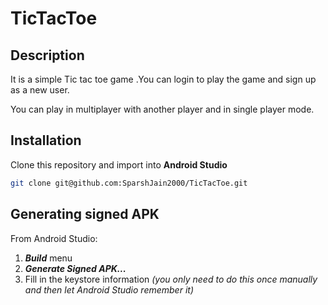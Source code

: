 # TicTacToe
## Description
It is a simple Tic tac toe game .You can login to play the game and sign up as a new user.

You can play in multiplayer with another player and in single player mode.

## Installation
Clone this repository and import into **Android Studio**
```bash
git clone git@github.com:SparshJain2000/TicTacToe.git
```

## Generating signed APK
From Android Studio:
1. ***Build*** menu
2. ***Generate Signed APK...***
3. Fill in the keystore information *(you only need to do this once manually and then let Android Studio remember it)*
